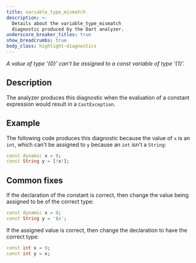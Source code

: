 ```yaml
---
title: variable_type_mismatch
description: >-
  Details about the variable_type_mismatch
  diagnostic produced by the Dart analyzer.
underscore_breaker_titles: true
show_breadcrumbs: true
body_class: highlight-diagnostics
---
```


_A value of type '{0}' can't be assigned to a const variable of type '{1}'._

## Description

The analyzer produces this diagnostic when the evaluation of a constant
expression would result in a `CastException`.

## Example

The following code produces this diagnostic because the value of `x` is an
`int`, which can't be assigned to `y` because an `int` isn't a `String`:

```dart
const dynamic x = 0;
const String y = [!x!];
```

## Common fixes

If the declaration of the constant is correct, then change the value being
assigned to be of the correct type:

```dart
const dynamic x = 0;
const String y = '$x';
```

If the assigned value is correct, then change the declaration to have the
correct type:

```dart
const int x = 0;
const int y = x;
```
